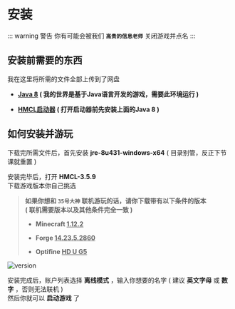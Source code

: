 # 安装

::: warning 警告
你有可能会被我们 **`高贵的信息老师`** 关闭游戏并点名
:::

## 安装前需要的东西

我在这里将所需的文件全部上传到了网盘

- **[Java 8](https://pan.huang1111.cn/s/laqgjIL) ( 我的世界是基于Java语言开发的游戏，需要此环境运行 )**

- **[HMCL启动器](https://pan.huang1111.cn/s/ggyNktQ) ( 打开启动器前先安装上面的Java 8 )**


## 如何安装并游玩

下载完所需文件后，首先安装 **jre-8u431-windows-x64** ( 目录别管，反正下节课就重置 )

安装完毕后，打开 **HMCL-3.5.9**<br>下载游戏版本你自己挑选

> **如果你想和 `35号大神` 联机游玩的话，请你下载带有以下条件的版本<br>( 联机需要版本以及其他条件完全一致 )**
>
> - **Minecraft <u>1.12.2</u>**
>
> - **Forge <u>14.23.5.2860</u>**
>
> - **Optifine <u>HD U G5</u>**

![version](https://cdn.jsdelivr.net/gh/live-block/live-block.github.io@main/docs/img/version.png)

安装完成后，账户列表选择 **离线模式** ，输入你想要的名字 ( 建议 **英文字母** 或 **数字** ，否则无法联机 )<br>然后你就可以 **启动游戏** 了